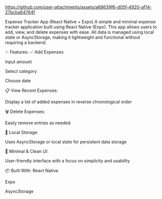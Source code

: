 
https://github.com/user-attachments/assets/a68639f6-d05f-4920-af14-27bcba64764f



 Expense Tracker App (React Native + Expo)
A simple and minimal expense tracker application built using React Native (Expo). This app allows users to add, view, and delete expenses with ease. All data is managed using local state or AsyncStorage, making it lightweight and functional without requiring a backend.

✨ Features:
✅ Add Expenses

Input amount

Select category

Choose date

📋 View Recent Expenses:

Display a list of added expenses in reverse chronological order

🗑️ Delete Expenses:

Easily remove entries as needed

💾 Local Storage:

Uses AsyncStorage or local state for persistent data storage

🎨 Minimal & Clean UI:

User-friendly interface with a focus on simplicity and usability

📦 Built With:
React Native

Expo

AsyncStorage
